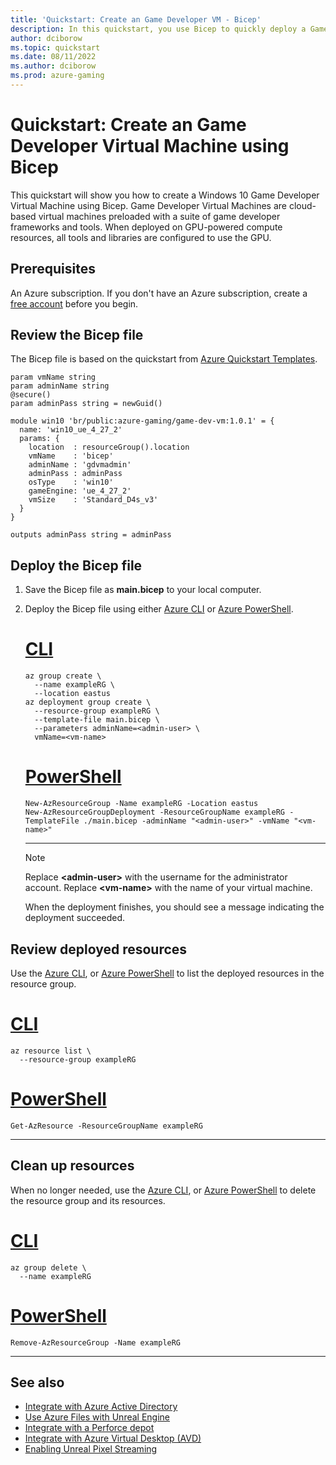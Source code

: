 ```yaml
---
title: 'Quickstart: Create an Game Developer VM - Bicep'
description: In this quickstart, you use Bicep to quickly deploy a Game Developer Virtual Machine
author: dciborow
ms.topic: quickstart
ms.date: 08/11/2022
ms.author: dciborow
ms.prod: azure-gaming
---
```


# Quickstart: Create an Game Developer Virtual Machine using Bicep

This quickstart will show you how to create a Windows 10 Game Developer Virtual Machine using Bicep. Game Developer Virtual Machines are cloud-based virtual machines preloaded with a suite of game developer frameworks and tools. When deployed on GPU-powered compute resources, all tools and libraries are configured to use the GPU.

## Prerequisites

An Azure subscription. If you don't have an Azure subscription, create a [free account](https://azure.microsoft.com/free/services/machine-learning/) before you begin.

## Review the Bicep file

The Bicep file is based on the quickstart from [Azure Quickstart Templates](https://azure.microsoft.com/resources/templates/gamedev-vm/).

```bicep
param vmName string
param adminName string
@secure()
param adminPass string = newGuid()

module win10 'br/public:azure-gaming/game-dev-vm:1.0.1' = {
  name: 'win10_ue_4_27_2'
  params: {
    location  : resourceGroup().location
    vmName    : 'bicep'
    adminName : 'gdvmadmin'
    adminPass : adminPass
    osType    : 'win10'
    gameEngine: 'ue_4_27_2'
    vmSize    : 'Standard_D4s_v3'
  }
}

outputs adminPass string = adminPass
```

## Deploy the Bicep file

1. Save the Bicep file as **main.bicep** to your local computer.
1. Deploy the Bicep file using either [Azure CLI](/azure/azure-resource-manager/bicep/deploy-cli) or [Azure PowerShell](/azure/azure-resource-manager/bicep/deploy-powershell).

    # [CLI](#tab/CLI)

    ```azurecli
    az group create \
      --name exampleRG \
      --location eastus
    az deployment group create \
      --resource-group exampleRG \
      --template-file main.bicep \
      --parameters adminName=<admin-user> \
      vmName=<vm-name>

    ```

    # [PowerShell](#tab/PowerShell)

    ```azurepowershell
    New-AzResourceGroup -Name exampleRG -Location eastus
    New-AzResourceGroupDeployment -ResourceGroupName exampleRG -TemplateFile ./main.bicep -adminName "<admin-user>" -vmName "<vm-name>" 
    ```

    ---

    > [!NOTE]
    > Replace **\<admin-user\>** with the username for the administrator account. Replace **\<vm-name\>** with the name of your virtual machine.

    When the deployment finishes, you should see a message indicating the deployment succeeded.

## Review deployed resources

Use the
[Azure CLI](/azure-resource-manager/management/manage-resource-groups-cli#list-resource-groups),
or [Azure PowerShell](/azure/azure-resource-manager/management/manage-resource-groups-powershell#list-resource-groups) to list the deployed resources in the resource group.

# [CLI](#tab/CLI)

```azurecli-interactive
az resource list \
  --resource-group exampleRG
```

# [PowerShell](#tab/PowerShell)

```azurepowershell-interactive
Get-AzResource -ResourceGroupName exampleRG
```

---

## Clean up resources

When no longer needed, use the
[Azure CLI](/azure/azure-resource-manager/management/manage-resource-groups-cli#delete-resource-groups),
or [Azure PowerShell](/azure/azure-resource-manager/management/manage-resource-groups-powershell#delete-resource-groups) to delete the resource group and its resources.

# [CLI](#tab/CLI)

```azurecli-interactive
az group delete \
  --name exampleRG
```

# [PowerShell](#tab/PowerShell)

```azurepowershell-interactive
Remove-AzResourceGroup -Name exampleRG
```

---

## See also
- [Integrate with Azure Active Directory](./integrate-vm-with-aad)
- [Use Azure Files with Unreal Engine](./use-azure-files-for-global-ddc)
- [Integrate with a Perforce depot](./integrate-perforce-depot)
- [Integrate with Azure Virtual Desktop (AVD)](./integrate-azure-virtual-desktop)
- [Enabling Unreal Pixel Streaming](./enable-pixel-streaming)
